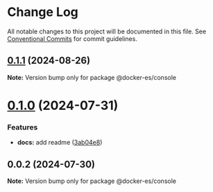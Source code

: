 # Change Log

All notable changes to this project will be documented in this file.
See [Conventional Commits](https://conventionalcommits.org) for commit guidelines.

## [0.1.1](https://github.com/docker-awesome/docker-es/compare/@docker-es/console@0.1.0...@docker-es/console@0.1.1) (2024-08-26)

**Note:** Version bump only for package @docker-es/console





# [0.1.0](https://github.com/docker-awesome/docker-es/compare/@docker-es/console@0.0.2...@docker-es/console@0.1.0) (2024-07-31)


### Features

* **docs:** add readme ([3ab04e8](https://github.com/docker-awesome/docker-es/commit/3ab04e849e9418c8c000ea5fe56472783f28208c))





## 0.0.2 (2024-07-30)

**Note:** Version bump only for package @docker-es/console

